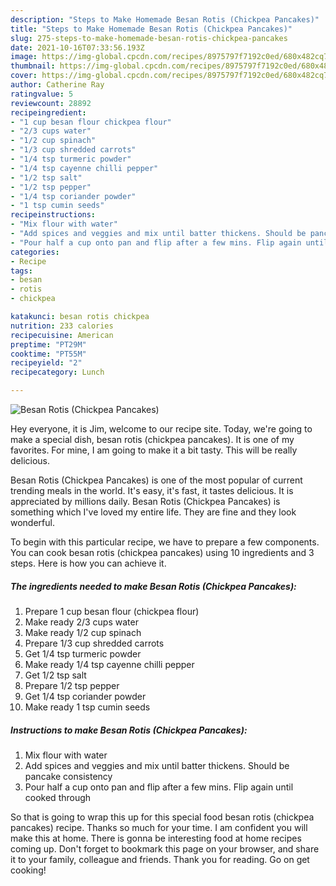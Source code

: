 ```yaml
---
description: "Steps to Make Homemade Besan Rotis (Chickpea Pancakes)"
title: "Steps to Make Homemade Besan Rotis (Chickpea Pancakes)"
slug: 275-steps-to-make-homemade-besan-rotis-chickpea-pancakes
date: 2021-10-16T07:33:56.193Z
image: https://img-global.cpcdn.com/recipes/8975797f7192c0ed/680x482cq70/besan-rotis-chickpea-pancakes-recipe-main-photo.jpg
thumbnail: https://img-global.cpcdn.com/recipes/8975797f7192c0ed/680x482cq70/besan-rotis-chickpea-pancakes-recipe-main-photo.jpg
cover: https://img-global.cpcdn.com/recipes/8975797f7192c0ed/680x482cq70/besan-rotis-chickpea-pancakes-recipe-main-photo.jpg
author: Catherine Ray
ratingvalue: 5
reviewcount: 28892
recipeingredient:
- "1 cup besan flour chickpea flour"
- "2/3 cups water"
- "1/2 cup spinach"
- "1/3 cup shredded carrots"
- "1/4 tsp turmeric powder"
- "1/4 tsp cayenne chilli pepper"
- "1/2 tsp salt"
- "1/2 tsp pepper"
- "1/4 tsp coriander powder"
- "1 tsp cumin seeds"
recipeinstructions:
- "Mix flour with water"
- "Add spices and veggies and mix until batter thickens. Should be pancake consistency"
- "Pour half a cup onto pan and flip after a few mins. Flip again until cooked through"
categories:
- Recipe
tags:
- besan
- rotis
- chickpea

katakunci: besan rotis chickpea 
nutrition: 233 calories
recipecuisine: American
preptime: "PT29M"
cooktime: "PT55M"
recipeyield: "2"
recipecategory: Lunch

---
```



![Besan Rotis (Chickpea Pancakes)](https://img-global.cpcdn.com/recipes/8975797f7192c0ed/680x482cq70/besan-rotis-chickpea-pancakes-recipe-main-photo.jpg)

Hey everyone, it is Jim, welcome to our recipe site. Today, we're going to make a special dish, besan rotis (chickpea pancakes). It is one of my favorites. For mine, I am going to make it a bit tasty. This will be really delicious.



Besan Rotis (Chickpea Pancakes) is one of the most popular of current trending meals in the world. It's easy, it's fast, it tastes delicious. It is appreciated by millions daily. Besan Rotis (Chickpea Pancakes) is something which I've loved my entire life. They are fine and they look wonderful.


To begin with this particular recipe, we have to prepare a few components. You can cook besan rotis (chickpea pancakes) using 10 ingredients and 3 steps. Here is how you can achieve it.

<!--inarticleads1-->

##### The ingredients needed to make Besan Rotis (Chickpea Pancakes):

1. Prepare 1 cup besan flour (chickpea flour)
1. Make ready 2/3 cups water
1. Make ready 1/2 cup spinach
1. Prepare 1/3 cup shredded carrots
1. Get 1/4 tsp turmeric powder
1. Make ready 1/4 tsp cayenne chilli pepper
1. Get 1/2 tsp salt
1. Prepare 1/2 tsp pepper
1. Get 1/4 tsp coriander powder
1. Make ready 1 tsp cumin seeds




<!--inarticleads2-->

##### Instructions to make Besan Rotis (Chickpea Pancakes):

1. Mix flour with water
1. Add spices and veggies and mix until batter thickens. Should be pancake consistency
1. Pour half a cup onto pan and flip after a few mins. Flip again until cooked through




So that is going to wrap this up for this special food besan rotis (chickpea pancakes) recipe. Thanks so much for your time. I am confident you will make this at home. There is gonna be interesting food at home recipes coming up. Don't forget to bookmark this page on your browser, and share it to your family, colleague and friends. Thank you for reading. Go on get cooking!

